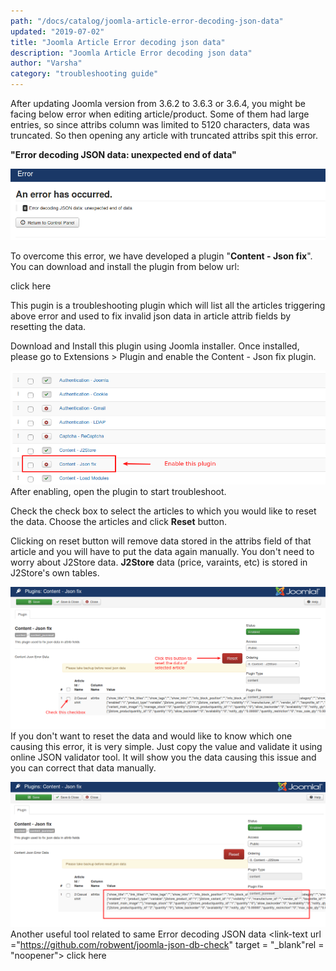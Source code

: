 ```yaml
---
path: "/docs/catalog/joomla-article-error-decoding-json-data"
updated: "2019-07-02"
title: "Joomla Article Error decoding json data"
description: "Joomla Article Error decoding json data"
author: "Varsha"
category: "troubleshooting guide"
---
```



After updating Joomla version from 3.6.2 to 3.6.3 or 3.6.4, you might be facing below error when editing article/product. Some of them had large entries, so since attribs column was limited to 5120 characters, data was truncated. So then opening any article with truncated attribs spit this error.

**"Error decoding JSON data: unexpected end of data"**

![json1](../../images/troubleshooting-guide/joomla-article-error-decoding-json-data/jsonfix_01.png)

To overcome this error, we have developed a plugin "**Content - Json fix**". You can download and install the plugin from below url:

<link-text url ="https://bitbucket.org/j2store/content_jsonreset/downloads" target = "_blank" rel = "noopener"> click here </link-text>

This pugin is a troubleshooting plugin which will list all the articles triggering above error and used to fix invalid json data in article attrib fields by resetting the data.

Download and Install this plugin using Joomla installer. Once installed, please go to Extensions > Plugin and enable the Content - Json fix plugin.

![json2](../../images/troubleshooting-guide/joomla-article-error-decoding-json-data/jsonfix_02.png)
After enabling, open the plugin to start troubleshoot.

Check the check box to select the articles to which you would like to reset the data. Choose the articles and click **Reset** button.

Clicking on reset button will remove data stored in the attribs field of that article and you will have to put the data again manually. You don't need to worry about J2Store data. **J2Store** data (price, varaints, etc) is stored in J2Store's own tables.

![json3](../../images/troubleshooting-guide/joomla-article-error-decoding-json-data/jsonfix_03.png)
If you don't want to reset the data and would like to know which one causing this error, it is very simple. Just copy the value and validate it using online JSON validator tool. It will show you the data causing this issue and you can correct that data manually.

![json4](../../images/troubleshooting-guide/joomla-article-error-decoding-json-data/jsonfix_04.png)
Another useful tool related to same Error decoding JSON data <link-text url ="https://github.com/robwent/joomla-json-db-check" target = "_blank"rel = "noopener"> click here </link-text>

